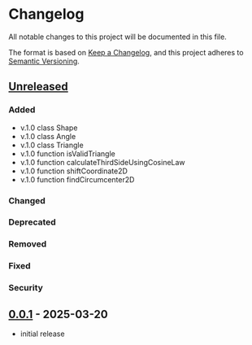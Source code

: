 # Changelog

All notable changes to this project will be documented in this file.

The format is based on [Keep a Changelog],
and this project adheres to [Semantic Versioning].

## [Unreleased]

### Added

- v.1.0 class Shape
- v.1.0 class Angle
- v.1.0 class Triangle
- v.1.0 function isValidTriangle
- v.1.0 function calculateThirdSideUsingCosineLaw
- v.1.0 function shiftCoordinate2D
- v.1.0 function findCircumcenter2D

### Changed

### Deprecated

### Removed

### Fixed

### Security

## [0.0.1] - 2025-03-20

- initial release

<!-- Links -->
[keep a changelog]: https://keepachangelog.com/en/1.0.0/
[semantic versioning]: https://semver.org/spec/v2.0.0.html

<!-- Versions -->
[unreleased]: https://github.com/SugarHedgehog/flatten-shape-geometry/compare/v0.0.2...HEAD
[0.0.2]: https://github.com/SugarHedgehog/flatten-shape-geometry/compare/v0.0.1...v0.0.2
[0.0.1]: https://github.com/SugarHedgehog/flatten-shape-geometry/releases/tag/v0.0.1